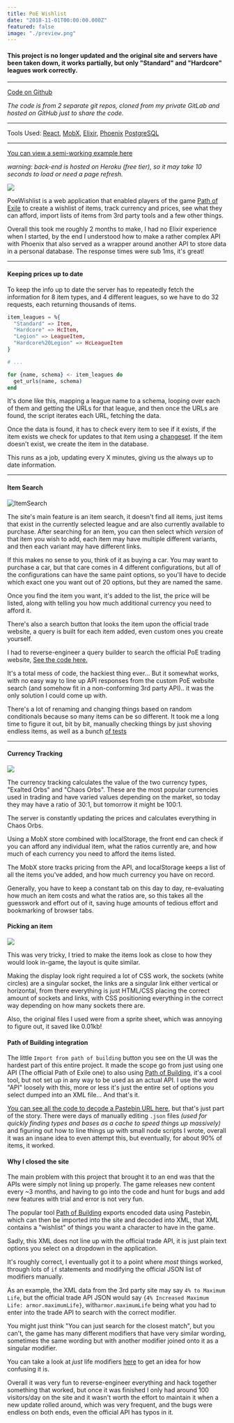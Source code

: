 ```yaml
---
title: PoE Wishlist
date: "2018-11-01T00:00:00.000Z"
featured: false
image: "./preview.png"
---
```


#### This project is no longer updated and the original site and servers have been taken down, it works partially, but only "Standard" and "Hardcore" leagues work correctly.

---

[Code on Github](https://github.com/SPDUK/poe-wishlist)

_The code is from 2 separate git repos, cloned from my private GitLab and hosted on GitHub just to share the code._

---

Tools Used: [React](https://reactjs.org/), [MobX](https://github.com/mobxjs/mobx), [Elixir](https://elixir-lang.org/), [Phoenix](https://phoenixframework.org/) [PostgreSQL](https://www.postgresql.org/)

---

[You can view a semi-working example here](https://poewishlist.netlify.com/dashboard)

_warning: back-end is hosted on Heroku (free tier), so it may take 10 seconds to load or need a page refresh._

![](https://res.cloudinary.com/dmjolhdaq/image/upload/v1560523029/PoeWishlist/poewishlist-main.jpg)

PoeWishlist is a web application that enabled players of the game [Path of Exile](https://www.pathofexile.com/) to create a wishlist of items, track currency and prices, see what they can afford, import lists of items from 3rd party tools and a few other things.

Overall this took me roughly 2 months to make, I had no Elixir experience when I started, by the end I understood how to make a rather complex API with Phoenix that also served as a wrapper around another API to store data in a personal database. The response times were sub 1ms, it's great!

---

#### Keeping prices up to date

To keep the info up to date the server has to repeatedly fetch the information for 8 item types, and 4 different leagues, so we have to do 32 requests, each returning thousands of items.

```elixir
item_leagues = %{
  "Standard" => Item,
  "Hardcore" => HcItem,
  "Legion" => LeagueItem,
  "Hardcore%20Legion" => HcLeagueItem
}

# ...

for {name, schema} <- item_leagues do
  get_urls(name, schema)
end
```

It's done like this, mapping a league name to a schema, looping over each of them and getting the URLs for that league, and then once the URLs are found, the script iterates each URL, fetching the data.

Once the data is found, it has to check every item to see if it exists, if the item exists we check for updates to that item using a [changeset](https://hexdocs.pm/ecto/Ecto.Changeset.html). If the item doesn't exist, we create the item in the database.

This runs as a job, updating every X minutes, giving us the always up to date information.

---

#### Item Search

![ItemSearch](https://res.cloudinary.com/dmjolhdaq/image/upload/v1560523013/PoeWishlist/poewishlist-search.jpg)

The site's main feature is an item search, it doesn't find all items, just items that exist in the currently selected league and are also currently available to purchase. After searching for an item, you can then select which _version_ of that item you wish to add, each item may have multiple different variants, and then each variant may have different links.

If this makes no sense to you, think of it as buying a car. You may want to purchase a car, but that care comes in 4 different configurations, but all of the configurations can have the same paint options, so you'll have to decide which exact one you want out of 20 options, but they are named the same.

Once you find the item you want, it's added to the list, the price will be listed, along with telling you how much additional currency you need to afford it.

There's also a search button that looks the item upon the official trade website, a query is built for each item added, even custom ones you create yourself.

I had to reverse-engineer a query builder to search the official PoE trading website, [See the code here.](https://github.com/SPDUK/poe-wishlist/blob/ea3d82cc4c0211cdf9c399d04b4483970db9eba5/client/src/views/Dashboard/Builds/queryBuilder.js)

It's a total mess of code, the hackiest thing ever... But it somewhat works, with no easy way to line up API responses from the custom PoE website search (and somehow fit in a non-conforming 3rd party API).. it was the only solution I could come up with.

There's a lot of renaming and changing things based on random conditionals because so many items can be so different. It took me a long time to figure it out, bit by bit, manually checking things by just shoving endless items, as well as a bunch [of tests](https://github.com/SPDUK/poe-wishlist/blob/master/server/test/wishlist_web/helpers/decode_test.exs)

---

#### Currency Tracking

![](https://res.cloudinary.com/dmjolhdaq/image/upload/v1560523029/PoeWishlist/poewishlist-chart.jpg)

The currency tracking calculates the value of the two currency types, "Exalted Orbs" and "Chaos Orbs". These are the most popular currencies used in trading and have varied values depending on the market, so today they may have a ratio of 30:1, but tomorrow it might be 100:1.

The server is constantly updating the prices and calculates everything in Chaos Orbs.

Using a MobX store combined with localStorage, the front end can check if you can afford any individual item, what the ratios currently are, and how much of each currency you need to afford the items listed.

The MobX store tracks pricing from the API, and localStorage keeps a list of all the items you've added, and how much currency you have on record.

Generally, you have to keep a constant tab on this day to day, re-evaluating how much an item costs and what the ratios are, so this takes all the guesswork and effort out of it, saving huge amounts of tedious effort and bookmarking of browser tabs.

#### Picking an item

![](https://res.cloudinary.com/dmjolhdaq/image/upload/v1586718818/Portfolio/poewishlist-itempicker.jpg)

This was very tricky, I tried to make the items look as close to how they would look in-game, the layout is quite similar.

Making the display look right required a lot of CSS work, the sockets (white circles) are a singular socket, the links are a singular link either vertical or horizontal, from there everything is just HTML/CSS placing the correct amount of sockets and links, with CSS positioning everything in the correct way depending on how many sockets there are.

Also, the original files I used were from a sprite sheet, which was annoying to figure out, it saved like 0.01kb!

#### Path of Building integration

The little `Import from path of building` button you see on the UI was the hardest part of this entire project. It made the scope go from just using one API (The official Path of Exile one) to also using [Path of Building](https://github.com/Openarl/PathOfBuilding), it's a cool tool, but not set up in any way to be used as an actual API. I use the word "API" loosely with this, more or less it's just the entire set of options you select dumped into an XML file... And that's it.

[You can see all the code to decode a Pastebin URL here](https://github.com/SPDUK/poe-wishlist/blob/ea3d82cc4c0211cdf9c399d04b4483970db9eba5/server/lib/wishlist_web/helpers/decode.ex), but that's just part of the story. There were days of manually editing `.json` files _(used for quickly finding types and bases as a cache to speed things up massively)_ and figuring out how to line things up with small node scripts I wrote, overall it was an insane idea to even attempt this, but eventually, for about 90% of items, it worked.

#### Why I closed the site

The main problem with this project that brought it to an end was that the APIs were simply not lining up properly. The game releases new content every ~3 months, and having to go into the code and hunt for bugs and add new features with trial and error is not very fun.

The popular tool [Path of Building](https://github.com/Openarl/PathOfBuilding) exports encoded data using Pastebin, which can then be imported into the site and decoded into XML, that XML contains a "wishlist" of things you want a character to have in the game.

Sadly, this XML does not line up with the official trade API, it is just plain text options you select on a dropdown in the application.

It's roughly correct, I eventually got it to a point where _most_ things worked, through lots of `if` statements and modifying the official JSON list of modifiers manually.

As an example, the XML data from the 3rd party site may say `4% to Maximum Life`, but the official trade API JSON would say `{4% Increased Maximum Life: armor.maximumLife}`, with`armor.maximumLife` being what you had to enter into the trade API to search with the correct modifier.

You might just think "You can just search for the closest match", but you can't, the game has many different modifiers that have very similar wording, sometimes the same wording but with another modifier joined onto it as a singular modifier.

You can take a look at _just_ life modifiers [here](https://pathofexile.gamepedia.com/Life) to get an idea for how confusing it is.

Overall it was very fun to reverse-engineer everything and hack together something that worked, but once it was finished I only had around 100 visitors/day on the site and it wasn't worth the effort to maintain it when a new update rolled around, which was very frequent, and the bugs were endless on both ends, even the official API has typos in it.
